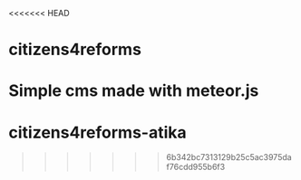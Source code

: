 <<<<<<< HEAD
# citizens4reforms
Simple cms made with meteor.js
=======
# citizens4reforms-atika
>>>>>>> 6b342bc7313129b25c5ac3975daf76cdd955b6f3
